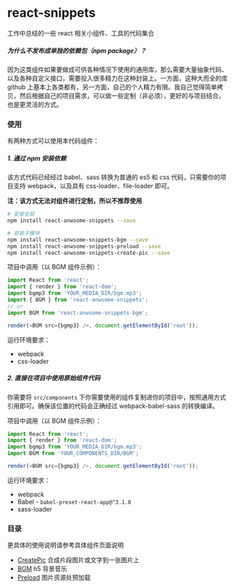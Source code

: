 # react-snippets

工作中总结的一些 react 相关小组件、工具的代码集合

##### 为什么不发布成单独的依赖包（npm package）？

因为这类组件如果要做成可供各种情况下使用的通用库，那么需要大量抽象代码、以及各种自定义接口，需要投入很多精力在这种封装上。一方面，这种大而全的库 github 上基本上各类都有，另一方面，自己的个人精力有限。我自己觉得简单拷贝，然后根据自己的项目需求，可以做一些定制（非必须），更好的与项目结合，也是更灵活的方式。

### 使用

有两种方式可以使用本代码组件：

##### 1. 通过 npm 安装依赖

该方式代码已经经过 babel、sass 转换为普通的 es5 和 css 代码，只需要你的项目支持 webpack，以及具有 css-loader、file-loader 即可。

**注：该方式无法对组件进行定制，所以不推荐使用**

```bash
# 安装全部
npm install react-anwsome-snippets --save

# 安装子模块
npm install react-anwsome-snippets-bgm --save
npm install react-anwsome-snippets-preload --save
npm install react-anwsome-snippets-create-pic --save
```

项目中调用（以 BGM 组件示例）：

```js
import React from 'react';
import { render } from 'react-dom';
import bgmp3 from 'YOUR_MEDIA_DIR/bgm.mp3';
import { BGM } from 'react-anwsome-snippets';
// or
import BGM from 'react-anwsome-snippets-bgm';

render(<BGM src={bgmp3} />, document.getElementById('root'));
```

运行环境要求：

* webpack
* css-loader

##### 2. 直接在项目中使用原始组件代码

你需要将 `src/components` 下你需要使用的组件复制进你的项目中，按照通用方式引用即可。确保该位置的代码会正确经过 webpack-babel-sass 的转换编译。

项目中调用（以 BGM 组件示例）：

```js
import React from 'react';
import { render } from 'react-dom';
import bgmp3 from 'YOUR_MEDIA_DIR/bgm.mp3';
import BGM from 'YOUR_COMPONENTS_DIR/BGM';

render(<BGM src={bgmp3} />, document.getElementById('root'));
```

运行环境要求：

* webpack
* Babel - `babel-preset-react-app@^3.1.0`
* sass-loader

### 目录

更具体的使用说明请参考具体组件页面说明

* [CreatePic](https://github.com/qiqiboy/react-snippets/tree/master/src/components/CreatePic) 合成片段图片或文字到一张图片上
* [BGM](https://github.com/qiqiboy/react-snippets/tree/master/src/components/BGM) h5 背景音乐
* [Preload](https://github.com/qiqiboy/react-snippets/tree/master/src/components/Preload) 图片资源处预加载
